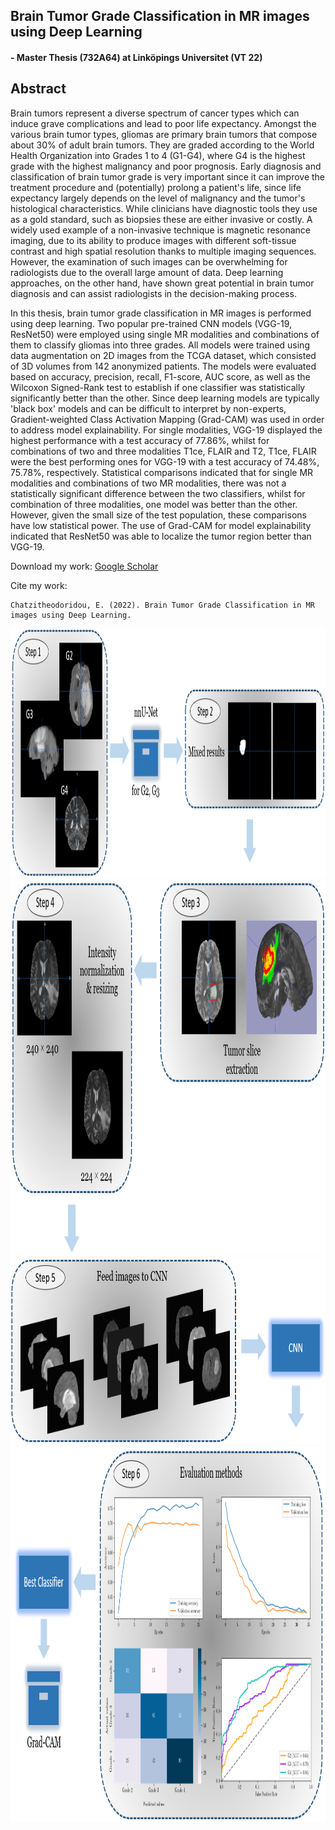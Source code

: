 ## Brain Tumor Grade Classification in MR images using Deep Learning

#### - Master Thesis (732A64) at Linköpings Universitet (VT 22)

## Abstract

Brain tumors represent a diverse spectrum of cancer types which can induce grave complications and lead to poor life expectancy. Amongst the various brain tumor types, gliomas are primary brain tumors that compose about 30% of adult brain tumors. They are graded according to the World Health Organization into Grades 1 to 4 (G1-G4), where G4 is the highest grade with the highest malignancy and poor prognosis. Early diagnosis and classification of brain tumor grade is very important since it can improve the treatment procedure and (potentially) prolong a patient's life, since life expectancy largely depends on the level of malignancy and the tumor's histological characteristics. While clinicians have diagnostic tools they use as a gold standard, such as biopsies these are either invasive or costly. A widely used example of a non-invasive technique is magnetic resonance imaging, due to its ability to produce images with different soft-tissue contrast and high spatial resolution thanks to multiple imaging sequences. However, the examination of such images can be overwhelming for radiologists due to the overall large amount of data. Deep learning approaches, on the other hand, have shown great potential in brain tumor diagnosis and can assist radiologists in the decision-making process.

In this thesis, brain tumor grade classification in MR images is performed using deep learning. Two popular pre-trained CNN models (VGG-19, ResNet50) were employed using single MR modalities and combinations of them to classify gliomas into three grades. All models were trained using data augmentation on 2D images from the TCGA dataset, which consisted of 3D volumes from 142 anonymized patients. The models were evaluated based on accuracy, precision, recall, F1-score, AUC score, as well as the Wilcoxon Signed-Rank test to establish if one classifier was statistically significantly better than the other. Since deep learning models are typically 'black box' models and can be difficult to interpret by non-experts, Gradient-weighted Class Activation Mapping (Grad-CAM) was used in order to address model explainability. For single modalities, VGG-19 displayed the highest performance with a test accuracy of 77.86%, whilst for combinations of two and three modalities T1ce, FLAIR and T2, T1ce, FLAIR were the best performing ones for VGG-19 with a test accuracy of 74.48%, 75.78%, respectively. Statistical comparisons indicated that for single MR modalities and combinations of two MR modalities, there was not a statistically significant difference between the two classifiers, whilst for combination of three modalities, one model was better than the other. However, given the small size of the test population, these comparisons have low statistical power. The use of Grad-CAM for model explainability indicated that ResNet50 was able to localize the tumor region better than VGG-19.

Download my work: [Google Scholar](https://www.diva-portal.org/smash/record.jsf?pid=diva2:1674243)

Cite my work:

    Chatzitheodoridou, E. (2022). Brain Tumor Grade Classification in MR images using Deep Learning.
    

<img src="https://github.com/Eleftheria94/MScThesis/blob/main/img/workflow_1.png" width="1000" height="400">

<img src="https://github.com/Eleftheria94/MScThesis/blob/main/img/workflow_2.png" width="1000" height="600">

<img src="https://github.com/Eleftheria94/MScThesis/blob/main/img/workflow_3.png" width="900" height="300">

<img src="https://github.com/Eleftheria94/MScThesis/blob/main/img/workflow_4.png" width="1000" height="600">
